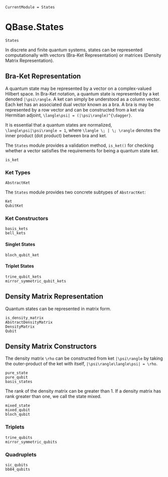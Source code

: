 ```@meta
CurrentModule = States
```

# QBase.States

```@docs
States
```

In discrete and finite quantum systems, states can be represented computationally
with vectors (Bra-Ket Representation) or matrices (Density Matrix Representation).

## Bra-Ket Representation

A quantum state may be represented by a vector on a complex-valued Hilbert space.
In Bra-Ket notation, a quantum state is represented by a ket denoted ``|\psi\rangle``.
A ket can simply be understood as a column vector. Each ket has an associated dual
vector known as a bra. A bra is may be represented by a row vector and can be
constructed from a ket via Hermitian adjoint, ``\langle\psi| = (|\psi\rangle)^{\dagger}``.

It is essential that a quantum states are normalized, ``\langle\psi|\psi\rangle = 1``,
where ``\langle \; | \; \rangle`` denotes the inner product (dot product) between bra and ket.

The `States` module provides a validation method, `is_ket()` for checking
whether a vector satisfies the requirements for being a quantum state ket.

```@docs
is_ket
```

### Ket Types

```@docs
AbstractKet
```

The `States` module provides two concrete subtypes of `AbstractKet`:

```@docs
Ket
QubitKet
```

### Ket Constructors

```@docs
basis_kets
bell_kets
```

#### Singlet States
```@docs
bloch_qubit_ket
```


#### Triplet States
```@docs
trine_qubit_kets
mirror_symmetric_qubit_kets
```

## Density Matrix Representation

Quantum states can be represented in matrix form.

```@docs
is_density_matrix
AbstractDensityMatrix
DensityMatrix
Qubit
```

## Density Matrix Constructors

The density matrix ``\rho`` can be constructed from ket ``|\psi\rangle`` by taking
the outer-product of the ket with itself, ``|\psi\rangle\langle\psi| = \rho``.

```@docs
pure_state
pure_qubit
basis_states
```

The rank of the density matrix can be greater than 1. If a density matrix has
rank greater than one, we call the state mixed.

```@docs
mixed_state
mixed_qubit
bloch_qubit
```

### Triplets
```@docs
trine_qubits
mirror_symmetric_qubits
```

### Quadruplets
```@docs
sic_qubits
bb84_qubits
```
